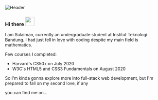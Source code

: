 ![Header](https://drive.google.com/file/d/1bivefZPT6nqm_ZFHvetwqn3r4yMbALww/view?usp=sharing "Header")
### Hi there <img src="https://i.imgur.com/GijsHxg.gif" width="30px">


I am Sulaiman, currently an undergraduate student at Institut Teknologi Bandung. I had just fell in love with coding despite my main field is mathematics.

Few courses I completed:
* Harvard's CS50x on July 2020
* W3C's HTML5 and CSS3 Fundamentals on August 2020

So I'm kinda gonna explore more into full-stack web development, but I'm prepared to fall on my second love, if any

you can find me on...
